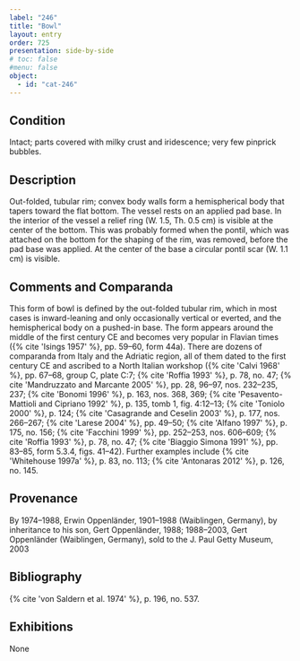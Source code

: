 ```yaml
---
label: "246"
title: "Bowl"
layout: entry
order: 725
presentation: side-by-side
# toc: false
#menu: false 
object:
  - id: "cat-246"
---
```


## Condition

Intact; parts covered with milky crust and iridescence; very few pinprick bubbles.

## Description

Out-folded, tubular rim; convex body walls form a hemispherical body that tapers toward the flat bottom. The vessel rests on an applied pad base. In the interior of the vessel a relief ring (W. 1.5, Th. 0.5 cm) is visible at the center of the bottom. This was probably formed when the pontil, which was attached on the bottom for the shaping of the rim, was removed, before the pad base was applied. At the center of the base a circular pontil scar (W. 1.1 cm) is visible.

## Comments and Comparanda

This form of bowl is defined by the out-folded tubular rim, which in most cases is inward-leaning and only occasionally vertical or everted, and the hemispherical body on a pushed-in base. The form appears around the middle of the first century CE and becomes very popular in Flavian times ({% cite 'Isings 1957' %}, pp. 59–60, form 44a). There are dozens of comparanda from Italy and the Adriatic region, all of them dated to the first century CE and ascribed to a North Italian workshop ({% cite 'Calvi 1968' %}, pp. 67–68, group C, plate C:7; {% cite 'Roffia 1993' %}, p. 78, no. 47; {% cite 'Mandruzzato and Marcante 2005' %}, pp. 28, 96–97, nos. 232–235, 237; {% cite 'Bonomi 1996' %}, p. 163, nos. 368, 369; {% cite 'Pesavento-Mattioli and Cipriano 1992' %}, p. 135, tomb 1, fig. 4:12–13; {% cite 'Toniolo 2000' %}, p. 124; {% cite 'Casagrande and Ceselin 2003' %}, p. 177, nos. 266–267; {% cite 'Larese 2004' %}, pp. 49–50; {% cite 'Alfano 1997' %}, p. 175, no. 156; {% cite 'Facchini 1999' %}, pp. 252–253, nos. 606–609; {% cite 'Roffia 1993' %}, p. 78, no. 47; {% cite 'Biaggio Simona 1991' %}, pp. 83–85, form 5.3.4, figs. 41–42). Further examples include {% cite 'Whitehouse 1997a' %}, p. 83, no. 113; {% cite 'Antonaras 2012' %}, p. 126, no. 145.

## Provenance

By 1974–1988, Erwin Oppenländer, 1901–1988 (Waiblingen, Germany), by inheritance to his son, Gert Oppenländer, 1988; 1988–2003, Gert Oppenländer (Waiblingen, Germany), sold to the J. Paul Getty Museum, 2003

## Bibliography

{% cite 'von Saldern et al. 1974' %}, p. 196, no. 537.

## Exhibitions

None